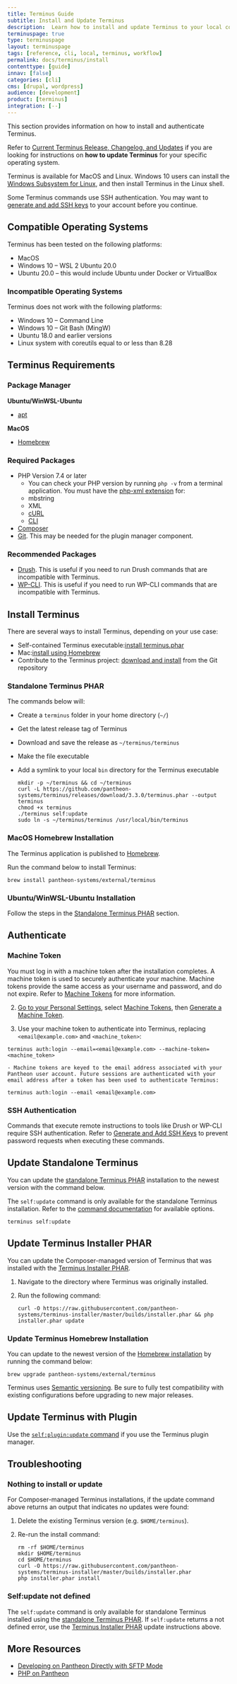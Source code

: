 ```yaml
---
title: Terminus Guide
subtitle: Install and Update Terminus
description:  Learn how to install and update Terminus to your local computer.
terminuspage: true
type: terminuspage
layout: terminuspage
tags: [reference, cli, local, terminus, workflow]
permalink: docs/terminus/install
contenttype: [guide]
innav: [false]
categories: [cli]
cms: [drupal, wordpress]
audience: [development]
product: [terminus]
integration: [--]
---
```


This section provides information on how to install and authenticate Terminus.

Refer to [Current Terminus Release, Changelog, and Updates](/terminus/updates) if you are looking for instructions on **how to update Terminus** for your specific operating system.

Terminus is available for MacOS and Linux. Windows 10 users can install the [Windows Subsystem for Linux](https://docs.microsoft.com/en-us/windows/wsl/install-win10), and then install Terminus in the Linux shell.

Some Terminus commands use SSH authentication. You may want to [generate and add SSH keys](/ssh-keys/) to your account before you continue.

## Compatible Operating Systems

Terminus has been tested on the following platforms:

- MacOS
- Windows 10 – WSL 2 Ubuntu 20.0
- Ubuntu 20.0 – this would include Ubuntu under Docker or VirtualBox

### Incompatible Operating Systems

Terminus does not work with the following platforms:

- Windows 10 – Command Line
- Windows 10 – Git Bash (MingW)
- Ubuntu 18.0 and earlier versions
- Linux system with coreutils equal to or less than 8.28

## Terminus Requirements

### Package Manager

**Ubuntu/WinWSL-Ubuntu**

- [apt](https://ubuntu.com/server/docs/package-management)

**MacOS**

- [Homebrew](https://brew.sh/)

### Required Packages

- PHP Version 7.4 or later
   - You can check your PHP version by running `php -v` from a terminal application. You must have the [php-xml extension](https://secure.php.net/manual/en/dom.setup.php) for:
    - mbstring
    - XML
    - [cURL](https://secure.php.net/manual/en/curl.setup.php)
    - [CLI](http://www.php-cli.com)
- [Composer](https://getcomposer.org/download/)
- [Git](https://help.github.com/articles/set-up-git/). This may be needed for the plugin manager component.

### Recommended Packages

- [Drush](http://docs.drush.org/en/master/install/). This is useful if you need to run Drush commands that are incompatible with Terminus.
- [WP-CLI](http://wp-cli.org/). This is useful if you need to run WP-CLI commands that are incompatible with Terminus.

## Install Terminus

There are several ways to install Terminus, depending on your use case:

- Self-contained Terminus executable:[install terminus.phar](#standalone-terminus-phar)
- Mac:[install using Homebrew](#homebrew-installation)
- Contribute to the Terminus project: [download and install](https://github.com/pantheon-systems/terminus#installing-with-git) from the Git repository

### Standalone Terminus PHAR

The commands below will:

- Create a `terminus` folder in your home directory (`~/`)
- Get the latest release tag of Terminus
- Download and save the release as `~/terminus/terminus`
- Make the file executable
- Add a symlink to your local `bin` directory for the Terminus executable

    ```bash{promptUser: user}
  mkdir -p ~/terminus && cd ~/terminus
  curl -L https://github.com/pantheon-systems/terminus/releases/download/3.3.0/terminus.phar --output terminus
  chmod +x terminus
  ./terminus self:update
  sudo ln -s ~/terminus/terminus /usr/local/bin/terminus
  ```

### MacOS Homebrew Installation

The Terminus application is published to [Homebrew](https://brew.sh/).

Run the command below to install Terminus:

```bash{promptUser: user}
brew install pantheon-systems/external/terminus
```

### Ubuntu/WinWSL-Ubuntu Installation

Follow the steps in the [Standalone Terminus PHAR](/terminus/install#standalone-terminus-phar) section.

## Authenticate

### Machine Token

You must log in with a machine token after the installation completes. A machine token is used to securely authenticate your machine. Machine tokens provide the same access as your username and password, and do not expire. Refer to [Machine Tokens](/machine-tokens/) for more information.

2. [Go to your Personal Settings](/personal-settings), select [Machine Tokens](https://dashboard.pantheon.io/users/#account/tokens/), then [Generate a Machine Token](https://dashboard.pantheon.io/login?destination=%2Fuser#account/tokens/create/terminus/).

1. Use your machine token to authenticate into Terminus, replacing `<email@example.com>` and `<machine_token>`:

  ```bash{promptUser: user}
  terminus auth:login --email=<email@example.com> --machine-token=<machine_token>
  ```

    - Machine tokens are keyed to the email address associated with your Pantheon user account. Future sessions are authenticated with your email address after a token has been used to authenticate Terminus:

  ```bash{promptUser: user}
  terminus auth:login --email <email@example.com>
  ```

### SSH Authentication

Commands that execute remote instructions to tools like Drush or WP-CLI require SSH authentication. Refer to [Generate and Add SSH Keys](/ssh-keys/) to prevent password requests when executing these commands.

## Update Standalone Terminus

You can update the [standalone Terminus PHAR](/terminus/install#standalone-terminus-phar) installation to the newest version with the command below.

<Alert title="Warning" type="danger" >

The `self:update` command is only available for the standalone Terminus installation. Refer to the [command documentation](/terminus/commands/self-update) for available options.

</Alert>

```bash{promptUser: user}
terminus self:update
```

## Update Terminus Installer PHAR

You can update the Composer-managed version of Terminus that was installed with the [Terminus Installer PHAR](/terminus/install#terminus-installer-phar).

1. Navigate to the directory where Terminus was originally installed.

1. Run the following command:

    ```bash{promptUser: user}
    curl -O https://raw.githubusercontent.com/pantheon-systems/terminus-installer/master/builds/installer.phar && php installer.phar update
    ```

### Update Terminus Homebrew Installation

You can update to the newest version of the [Homebrew installation](/terminus/install#homebrew-installation) by running the command below:

```bash{promptUser: user}
brew upgrade pantheon-systems/external/terminus
```

<Alert title="Note" type="info">

Terminus uses [Semantic versioning](https://semver.org/). Be sure to fully test compatibility with existing configurations before upgrading to new major releases.

</Alert>

## Update Terminus with Plugin

Use the [`self:plugin:update` command](/terminus/commands/self-plugin-update) if you use the Terminus plugin manager.

## Troubleshooting

### Nothing to install or update

For Composer-managed Terminus installations, if the update command above returns an output that indicates no updates were found:

1. Delete the existing Terminus version (e.g. `$HOME/terminus`).

1. Re-run the install command:

    ```bash{promptUser: user}
    rm -rf $HOME/terminus
    mkdir $HOME/terminus
    cd $HOME/terminus
    curl -O https://raw.githubusercontent.com/pantheon-systems/terminus-installer/master/builds/installer.phar
    php installer.phar install
    ```

### Self:update not defined

The `self:update` command is only available for standalone Terminus installed using the [standalone Terminus PHAR](/terminus/install#standalone-terminus-phar). If `self:update` returns a not defined error, use the [Terminus Installer PHAR](#update-terminus-installer-phar) update instructions above.

## More Resources

- [Developing on Pantheon Directly with SFTP Mode](/guides/sftp)
- [PHP on Pantheon](/guides/php)